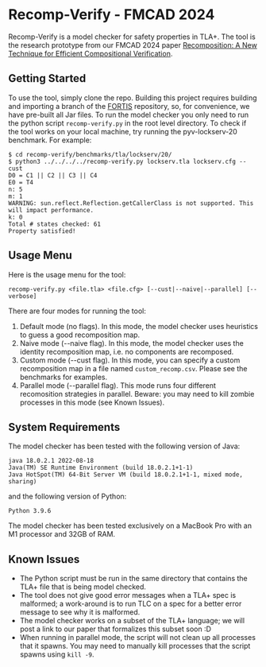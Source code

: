 # Recomp-Verify - FMCAD 2024

Recomp-Verify is a model checker for safety properties in TLA+.
The tool is the research prototype from our FMCAD 2024 paper [Recomposition: A New Technique for Efficient Compositional Verification](https://iandardik.github.io/assets/papers/recomp_fmcad24.pdf).

## Getting Started

To use the tool, simply clone the repo.
Building this project requires building and importing a branch of the [FORTIS](https://github.com/iandardik/LTS-Robustness/tree/decomp) repository, so, for convenience, we have pre-built all Jar files.
To run the model checker you only need to run the python script ``recomp-verify.py`` in the root level directory.
To check if the tool works on your local machine, try running the pyv-lockserv-20 benchmark.
For example:
```
$ cd recomp-verify/benchmarks/tla/lockserv/20/
$ python3 ../../../../recomp-verify.py lockserv.tla lockserv.cfg --cust
D0 = C1 || C2 || C3 || C4
E0 = T4
n: 5
m: 1
WARNING: sun.reflect.Reflection.getCallerClass is not supported. This will impact performance.
k: 0
Total # states checked: 61
Property satisfied!
```

## Usage Menu

Here is the usage menu for the tool:
```
recomp-verify.py <file.tla> <file.cfg> [--cust|--naive|--parallel] [--verbose]
```
There are four modes for running the tool:
1. Default mode (no flags). In this mode, the model checker uses heuristics to guess a good recomposition map.
1. Naive mode (--naive flag). In this mode, the model checker uses the identity recomposition map, i.e. no components are recomposed.
1. Custom mode (--cust flag). In this mode, you can specify a custom recomposition map in a file named ``custom_recomp.csv``. Please see the benchmarks for examples.
1. Parallel mode (--parallel flag). This mode runs four different recomosition strategies in parallel. Beware: you may need to kill zombie processes in this mode (see Known Issues).

## System Requirements

The model checker has been tested with the following version of Java:
```
java 18.0.2.1 2022-08-18
Java(TM) SE Runtime Environment (build 18.0.2.1+1-1)
Java HotSpot(TM) 64-Bit Server VM (build 18.0.2.1+1-1, mixed mode, sharing)
```
and the following version of Python:
```
Python 3.9.6
```
The model checker has been tested exclusively on a MacBook Pro with an M1 processor and 32GB of RAM.

## Known Issues
- The Python script must be run in the same directory that contains the TLA+ file that is being model checked.
- The tool does not give good error messages when a TLA+ spec is malformed; a work-around is to run TLC on a spec for a better error message to see why it is malformed.
- The model checker works on a subset of the TLA+ language; we will post a link to our paper that formalizes this subset soon :D
- When running in parallel mode, the script will not clean up all processes that it spawns. You may need to manually kill processes that the script spawns using ``kill -9``.
